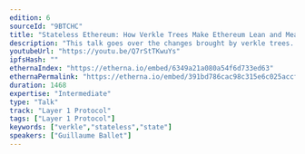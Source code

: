 ```yaml
---
edition: 6
sourceId: "9BTCHC"
title: "Stateless Ethereum: How Verkle Trees Make Ethereum Lean and Mean"
description: "This talk goes over the changes brought by verkle trees. It will give a high-level overview of the technical changes, an update on the implementation of verkle trees, and paint a picture of a stateless Ethereum."
youtubeUrl: "https://youtu.be/Q7rStTKwuYs"
ipfsHash: ""
ethernaIndex: "https://etherna.io/embed/6349a21a080a54f6d733ed63"
ethernaPermalink: "https://etherna.io/embed/391bd786cac98c315e6c025accf003e355af9514573c42feb817f9a381a19ac9"
duration: 1468
expertise: "Intermediate"
type: "Talk"
track: "Layer 1 Protocol"
tags: ["Layer 1 Protocol"]
keywords: ["verkle","stateless","state"]
speakers: ["Guillaume Ballet"]
---
```

